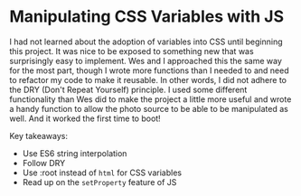 # Manipulating CSS Variables with JS

I had not learned about the adoption of variables into CSS until beginning this project. It was nice to be exposed to something new that was surprisingly easy to implement. Wes and I approached this the same way for the most part, though I wrote more functions than I needed to and need to refactor my code to make it reusable. In other words, I did not adhere to the DRY (Don't Repeat Yourself) principle. I used some different functionality than Wes did to make the project a little more useful and wrote a handy function to allow the photo source to be able to be manipulated as well. And it worked the first time to boot!

Key takeaways:
- Use ES6 string interpolation
- Follow DRY
- Use :root instead of `html` for CSS variables
- Read up on the `setProperty` feature of JS
